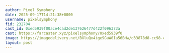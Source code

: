 ```yaml
---
author: Pixel Symphony
date: 2025-09-17T14:21:38+0000
username: pixelsymphony
fid: 232704
cast_id: 0xed5939f00ace4cad2de137626477d422f096373a
cast: https://farcaster.xyz/pixelsymphony/0xed5939f0
image: https://imagedelivery.net/BXluQx4ige9GuW0Ia56BHw/d33878d8-cc98-4252-3545-ab10997e7c00/original
layout: post
---
```

  

<img src='https://imagedelivery.net/BXluQx4ige9GuW0Ia56BHw/d33878d8-cc98-4252-3545-ab10997e7c00/original' alt='' referrerpolicy='no-referrer'/>
